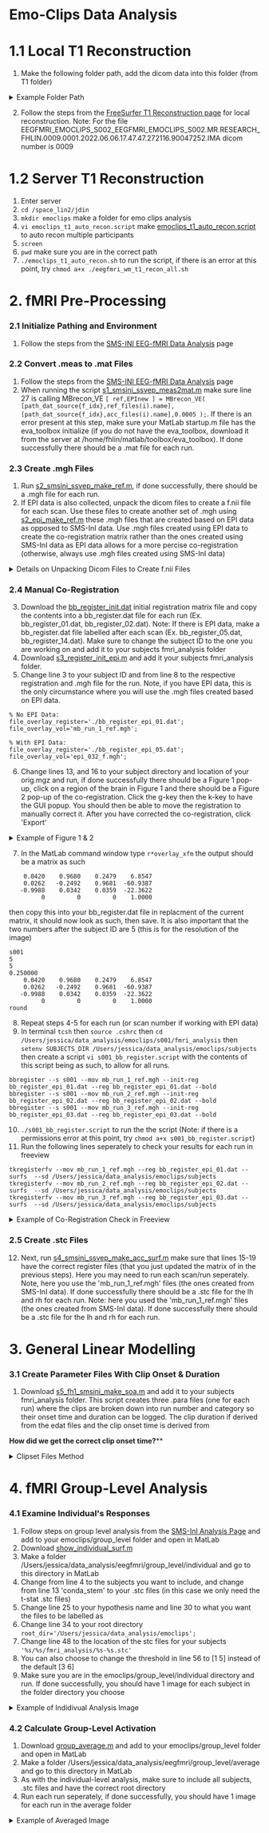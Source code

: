 # Emo-Clips Data Analysis 
# 1.1 Local T1 Reconstruction
1. Make the following folder path, add the dicom data into this folder (from T1 folder)
<details><summary>Example Folder Path</summary>
<img width="1205" alt="Screen Shot 2024-04-18 at 2 25 09 PM" src="https://github.com/Lin-Brain-Lab/fMRI-Analysis-For-Mac/assets/157174338/6b64a7b0-14d5-4373-a74c-b7e02c6243b4">
</details>

2. Follow the steps from the [FreeSurfer T1 Reconstruction page](https://github.com/Lin-Brain-Lab/fMRI-Analysis-For-Mac/blob/main/2.%20FreeSurfer%20T1%20Reconstruction.md) for local reconstruction. Note: For the file EEGFMRI_EMOCLIPS_S002_EEGFMRI_EMOCLIPS_S002.MR.RESEARCH_FHLIN.0009.0001.2022.06.06.17.47.47.272116.90047252.IMA
dicom number is 0009

# 1.2 Server T1 Reconstruction
1. Enter server
2. `cd /space_lin2/jdin`
3. `mkdir emoclips` make a folder for emo clips analysis
4. `vi emoclips_t1_auto_recon.script` make [emoclips_t1_auto_recon.script](https://github.com/Lin-Brain-Lab/fMRI-Analysis-For-Mac/blob/main/Scripts/Emo-Clips%20Analysis/emoclips_t1_auto_recon.script) to auto recon multiple participants
5. `screen`
6. `pwd` make sure you are in the correct path
7. `./emoclips_t1_auto_recon.sh` to run the script, if there is an error at this point, try `chmod a+x ./eegfmri_wm_t1_recon_all.sh`

# 2. fMRI Pre-Processing
### 2.1 Initialize Pathing and Environment 
1. Follow the steps from the [SMS-INI EEG-fMRI Data Analysis](https://github.com/Lin-Brain-Lab/fMRI-Analysis-For-Mac/blob/main/6.%20SMS-INI%20EEG-fMRI%20Data%20Analysis.md) page

### 2.2 Convert .meas to .mat Files
1. Follow the steps from the [SMS-INI EEG-fMRI Data Analysis](https://github.com/Lin-Brain-Lab/fMRI-Analysis-For-Mac/blob/main/6.%20SMS-INI%20EEG-fMRI%20Data%20Analysis.md) page
2. When running the script [s1_smsini_ssvep_meas2mat.m](https://github.com/Lin-Brain-Lab/fMRI-Analysis-For-Mac/blob/main/Scripts/Emo-Clips%20Analysis/2.%20EPI%20Co-Registration/s1_smsini_wm_meas2mat_multi.m) make sure line 27 is calling MBrecon_VE `[ ref,EPInew ] = MBrecon_VE( [path_dat_source{f_idx},ref_files(i).name],[path_dat_source{f_idx},acc_files(i).name],0.0005 );`. If there is an error present at this step, make sure your MatLab startup.m file has the eva_toolbox initialize (if you do not have the eva_toolbox, download it from the server at /home/fhlin/matlab/toolbox/eva_toolbox). If done successfully there should be a .mat file for each run.

### 2.3 Create .mgh Files
1. Run [s2_smsini_ssvep_make_ref.m](https://github.com/Lin-Brain-Lab/fMRI-Analysis-For-Mac/blob/main/Scripts/Emo-Clips%20Analysis/2.%20EPI%20Co-Registration/s2_smsini_ssvep_make_ref.m), if done successfully, there should be a .mgh file for each run.
2. If EPI data is also collected, unpack the dicom files to create a f.nii file for each scan. Use these files to create another set of .mgh using [s2_epi_make_ref.m](https://github.com/Lin-Brain-Lab/fMRI-Analysis-For-Mac/blob/main/Scripts/Emo-Clips%20Analysis/2.%20EPI%20Co-Registration/s2_epi_make_ref.m) these .mgh files that are created based on EPI data as opposed to SMS-InI data. Use .mgh files created using EPI data to create the co-registration matrix rather than the ones created using SMS-InI data as EPI data allows for a more percise co-registration (otherwise, always use .mgh files created using SMS-InI data)
<details><summary>Details on Unpacking Dicom Files to Create f.nii Files</summary>
  
1. Download all epi data files (Ex. epi1, epi2, epi3) and add all data to a dicom folder in the following path: Users/jessica/data_analysis/emoclips/s010/fmri_data/dicom
2. `tcsh`
3. `source .cshrc`
4. `setenv SUBJECTS_DIR /Users/jessica/data_analysis/emoclips/subjects`
5. `cd /Users/jessica/data_analysis/emoclips/s010/fmri_data`
6. `mkdir unpack`
7. `cd unpack/`
8. `vi unpack.rule` and write the following for each dicom scan
```
05 bold nii f.nii
14 bold nii f.nii
23 bold nii f.nii
```
10. `unpacksdcmdir -src ../dicom -targ . -cfg ./unpack.rule` if done successfully, there should be a f.nii file for each scan in the path /Users/jessica/data_analysis/emoclips/s010/fmri_data/unpack/bold/005
</details>

### 2.4 Manual Co-Registration

3. Download the [bb_register_init.dat](https://github.com/fahsuanlin/labmanual/blob/master/scripts/bb_register_init.dat) initial registration matrix file and copy the contents into a bb_register.dat file for each run (Ex. bb_register_01.dat, bb_register_02.dat). Note: If there is EPI data, make a bb_register.dat file labelled after each scan (Ex. bb_register_05.dat, bb_register_14.dat). Make sure to change the subject ID to the one you are working on and add it to your subjects fmri_analysis folder
4. Download [s3_register_init_epi.m](https://github.com/Lin-Brain-Lab/fMRI-Analysis-For-Mac/blob/main/Scripts/Emo-Clips%20Analysis/2.%20EPI%20Co-Registration/s3_register_init_epi.m) and add it your subjects fmri_analysis folder.
5. Change line 3 to your subject ID and from line 8 to the respective registration and .mgh file for the run. Note, if you have EPI data, this is the only circumstance where you will use the .mgh files created based on EPI data.
```
% No EPI Data:
file_overlay_register='./bb_register_epi_01.dat';
file_overlay_vol='mb_run_1_ref.mgh';

% With EPI Data:
file_overlay_register='./bb_register_epi_05.dat';
file_overlay_vol='epi_032_f.mgh';
```
6. Change lines 13, and 16 to your subject directory and location of your orig.mgz and run, if done successfully there should be a Figure 1 pop-up, click on a region of the brain in Figure 1 and there should be a Figure 2 pop-up of the co-registration. Click the g-key then the k-key to have the GUI popup. You should then be able to move the registration to manually correct it. After you have corrected the co-registration, click 'Export' 
<details><summary>Example of Figure  1 & 2</summary>
Note: For better viewing, change the threshold max to 2. You can also click on and rotate Figure 1 to better adjust the co-registration in Figure 2, as the orientation of Figure 2 moves in relation to Figure 1. 
<img width="488" alt="Screenshot 2024-06-12 at 12 45 07 PM" src="https://github.com/Lin-Brain-Lab/fMRI-Analysis-For-Mac/assets/157174338/77c2ea02-0257-4a74-8103-00910fcce7ab">
<img width="871" alt="Screenshot 2024-06-12 at 12 45 32 PM" src="https://github.com/Lin-Brain-Lab/fMRI-Analysis-For-Mac/assets/157174338/e7f9b699-dac0-4b6a-be69-d2bf4ae9ca1d">
<img width="341" alt="Screenshot 2024-06-12 at 12 46 01 PM" src="https://github.com/Lin-Brain-Lab/fMRI-Analysis-For-Mac/assets/157174338/edbb85d7-df93-4479-9a76-f9404b94f8b3">
<img width="220" alt="Screenshot 2024-06-12 at 12 46 19 PM" src="https://github.com/Lin-Brain-Lab/fMRI-Analysis-For-Mac/assets/157174338/0b480cea-c733-4f4c-8c0c-df3e8c46c450">     
</details>

7. In the MatLab command window type `r*overlay_xfm` the output should be a matrix as such 
```
    0.0420    0.9680    0.2479    6.8547
    0.0262   -0.2492    0.9681  -60.9387
   -0.9988    0.0342    0.0359  -22.3622
         0         0         0    1.0000
```
then copy this into your bb_register.dat file in replacment of the current matrix, it should now look as such, then save. It is also important that the two numbers after the subject ID are 5 (this is for the resolution of the image)
```
s001
5
5
0.250000
    0.0420    0.9680    0.2479    6.8547
    0.0262   -0.2492    0.9681  -60.9387
   -0.9988    0.0342    0.0359  -22.3622
         0         0         0    1.0000
round
```
8. Repeat steps 4-5 for each run (or scan number if working with EPI data)
9. In terminal `tcsh` then `source .cshrc` then `cd /Users/jessica/data_analysis/emoclips/s001/fmri_analysis` then `setenv SUBJECTS_DIR /Users/jessica/data_analysis/emoclips/subjects` then create a script `vi s001_bb_register.script` with the contents of this script being as such, to allow for all runs. 
```
bbregister --s s001 --mov mb_run_1_ref.mgh --init-reg bb_register_epi_01.dat --reg bb_register_epi_01.dat --bold
bbregister --s s001 --mov mb_run_2_ref.mgh --init-reg bb_register_epi_02.dat --reg bb_register_epi_02.dat --bold
bbregister --s s001 --mov mb_run_3_ref.mgh --init-reg bb_register_epi_03.dat --reg bb_register_epi_03.dat --bold
```
10. `./s001_bb_register.script` to run the the script (Note: if there is a permissions error at this point, try `chmod a+x s001_bb_register.script`)
11. Run the following lines seperately to check your results for each run in freeview
```
tkregisterfv --mov mb_run_1_ref.mgh --reg bb_register_epi_01.dat --surfs  --sd /Users/jessica/data_analysis/emoclips/subjects
tkregisterfv --mov mb_run_2_ref.mgh --reg bb_register_epi_02.dat --surfs  --sd /Users/jessica/data_analysis/emoclips/subjects
tkregisterfv --mov mb_run_3_ref.mgh --reg bb_register_epi_03.dat --surfs  --sd /Users/jessica/data_analysis/emoclips/subjects
```
<details><summary>Example of Co-Registration Check in Freeview</summary>
Note: Click on orig.mgz in the top left corner to add it to the image overlay and change the mb_run_1_ref.mgh colour map to heat.
<img width="889" alt="Screenshot 2024-06-12 at 1 12 57 PM" src="https://github.com/Lin-Brain-Lab/fMRI-Analysis-For-Mac/assets/157174338/bb8e0a2a-2115-45e5-8d00-f9b1c0516679">
</details>

### 2.5 Create .stc Files

12. Next, run [s4_smsini_ssvep_make_acc_surf.m](https://github.com/Lin-Brain-Lab/fMRI-Analysis-For-Mac/blob/main/Scripts/Emo-Clips%20Analysis/2.%20EPI%20Co-Registration/s4_smsini_ssvep_make_acc_surf.m) make sure that lines 15-19 have the correct register files (that you just updated the matrix of in the previous steps). Here you may need to run each scan/run seperately. Note, here you use the 'mb_run_1_ref.mgh' files (the ones created from SMS-InI data). If done successfully there should be a .stc file for the lh and rh for each run. Note: here you used the 'mb_run_1_ref.mgh' files (the ones created from SMS-InI data). If done successfully there should be a .stc file for the lh and rh for each run.

# 3. General Linear Modelling
### 3.1 Create Parameter Files With Clip Onset & Duration
1. Download [s5_fh1_smsini_make_soa.m](https://github.com/Lin-Brain-Lab/fMRI-Analysis-For-Mac/blob/main/Scripts/Emo-Clips%20Analysis/3.%20GLM/s5_fh1_smsini_make_soa.m) and add it to your subjects fmri_analysis folder. This script creates three .para files (one for each run) where the clips are broken down into run number and category so their onset time and duration can be logged. The clip duration if derived from the edat files and the clip onset time is derived from

****************************How did we get the correct clip onset time?******************************

<details><summary>Clipset Files Method</summary>
  
1. Note the TR for emo-clips data is 1.5 (as seen in the MRI protocol under the acceleration scan, 'Contrast - Dynamic' then 'pause after meas'), make sure to change this in the following two scripts
2. Follow the steps from the [SMS-INI EEG-fMRI Data Analysis](https://github.com/Lin-Brain-Lab/fMRI-Analysis-For-Mac/blob/main/6.%20SMS-INI%20EEG-fMRI%20Data%20Analysis.md) page
3. Change lines 3-13 of [read_erp_smsini_trigger_soa.m](https://github.com/Lin-Brain-Lab/fMRI-Analysis-For-Mac/blob/main/Scripts/Emo-Clips%20Analysis/3.%20GLM/s5_read_erp_smsini_trigger_soa.m) to your subjects .vhdr and .vmrk files
4. Change line 18 to you the triggers for your dataset. The [] means these triggers are treated as the same condition (here each bracket is a clip category: face, object/place, action, emotion, social, nonsocial, pain, and food), 1e3 is the MRI trigger.

<details><summary>Details on how to get trigger information</summary>
1. From the stimuli computer where in coloumn T2_catname the number codes the stimuli category (Ex. 118 is food because it starts with an 11, 11_food). In the first coloumn, a weight of 1 means the stimuli is presented and 0 means it is not. The coloumn T4_eeg_tgr is the order of the stimuli presentation which is also presented in the .vmrk files (since run 1 is resting state, run 2 correlated to clip 1 presentation and so on)

<img width="1063" alt="Screenshot 2024-07-15 at 4 25 53 PM" src="https://github.com/user-attachments/assets/9e3cf9ac-035e-4959-b236-3e88196f076b">
<img width="451" alt="Screenshot 2024-07-15 at 4 21 41 PM" src="https://github.com/user-attachments/assets/cb97b488-cf10-45bf-b4b5-1fdc919021da">
        
2. After decoding what the numbers for stimuli mean and how they relate to the category of the clip, run [read_erp_triggers.m](https://github.com/Lin-Brain-Lab/fMRI-Analysis-For-Mac/tree/main/Scripts/Emo-Clips%20Analysis) the output should be a list of all triggers present in each run
<img width="1102" alt="Screenshot 2024-07-15 at 4 29 59 PM" src="https://github.com/user-attachments/assets/b49ac7a4-69d3-4b14-a54a-cce699669c81">

3. Create a [excel sheet](https://docs.google.com/spreadsheets/d/10Lk_TqdeMh7ZaU759iuv-7DJTdt3ggmSmj4qzjTcwcQ/edit?usp=sharing) of a list of triggers and their category for easy reference.

</details>

5. Make sure that the arbritrary values given to the token are not also a value for one of your triggers (Ex. If the value of the sync token is 1e2 and you have a trigger denoted by the number 100, you should change the token to be 1.5e2 so it doesn't match the trigger number).
6. Create a [clipset.txt](https://github.com/Lin-Brain-Lab/fMRI-Analysis-For-Mac/blob/main/Scripts/Emo-Clips%20Analysis/3.%20GLM/clipset_1_duration.txt) file for each run, these files are in plain text and have one coloumn with the trigger code and another with its associated duration
7. Change from line 7 of [duration_fmri_smsini_soa_gavg_glm.m](https://github.com/Lin-Brain-Lab/fMRI-Analysis-For-Mac/blob/main/Scripts/Emo-Clips%20Analysis/3.%20GLM/s6_duration_fmri_smsini_soa_gavg_glm.m) to your .stc files and from line 27 to your .para files
8. Change from line 44 to include the triggers for your dataset
9. Change from line 68 to your desired hypothesis
10. Change line 61 to the output name for each run `output_stem='run_2_smsini_soa_gavg_glm';` and run each run seperately.

<details><summary>Note on Troublshooting GLM</summary>
        
1. In the script read_erp_smsini_trigger_soa.m a token called 'newseg_token' is added to prevent the error "Unable to perform assignment because the left and right sides have a different number of elements" as a new segment is sometimes added into the data and the code does not know how to responed to this. Accordingly, line 73-75 is added to account for a 'new segment' in the data:
```
   elseif(isempty(mk_tmp{2})) %new segment, empty between comma in mk
                trigger{f_idx}.event(mk_idx)=newseg_token;
                trigger{f_idx}.time(mk_idx)=str2num(mk_tmp{3}); %data index for the trigger
```
2. Additionally, line 67 of the script read_erp_smsini_trigger_soa.m is edited to allow for the instances in the data where the MRI trigger is not denoted by R128, but rather V  1, this is done to prevent a later error in the script fmri_smsini_soa_gavg_glm.m "Matrix index is out of range for deletion" as the .para files were not correctly populated in the previous step.
```
 if(strcmp(mk_tmp{2},'V  1')) | (strcmp(mk_tmp{2},'R128'))
```

3. Some run's do not include a specific clip category; for intance, run 1 does not have any clips from the face category. This causes the contrast varible for the face column in fmri_smsini_soa_gavg_glm.m to empty, this causes later issues when populating the beta and t-stat .stc files. If this is the case, make sure to comment out this trigger category to avoid have a all 0 column in the contrast varible. When commenting out a trigger category also to make sure to update the hypothesis number as the number of tigger categories in glm_var has now changed.
   
</details>
</details>

# 4. fMRI Group-Level Analysis
### 4.1 Examine Individual's Responses
1. Follow steps on group level analysis from the [SMS-InI Analysis Page](https://github.com/Lin-Brain-Lab/fMRI-Analysis-For-Mac/blob/main/6.%20SMS-INI%20EEG-fMRI%20Data%20Analysis.md) and add to your emoclips/group_level folder and open in MatLab
2. Download [show_individual_surf.m](https://github.com/Lin-Brain-Lab/fMRI-Analysis-For-Mac/blob/main/Scripts/Emo-Clips%20Analysis/4.%20Group-Level%20Analysis/g1_show_individual_surf.m) 
4. Make a folder /Users/jessica/data_analysis/eegfmri/group_level/individual and go to this directory in MatLab
5. Change from line 4 to the subjects you want to include, and change from line 13 'conda_stem' to your .stc files (in this case we only need the t-stat .stc files)
6. Change line 25 to your hypothesis name and line 30 to what you want the files to be labelled as
7. Change line 34 to your root directory `root_dir='/Users/jessica/data_analysis/emoclips';`
12. Change line 48 to the location of the stc files for your subjects `'%s/%s/fmri_analysis/%s-%s.stc'`
13. You can also choose to change the threshold in line 56 to [1 5] instead of the default [3 6]
14. Make sure you are in the emoclips/group_level/individual directory and run. If done successfully, you should have 1 image for each subject in the folder directory you choose
<details>
  <summary>Example of Indidivual Analysis Image</summary>
<img width="1458" alt="Screenshot 2024-08-08 at 5 33 07 PM" src="https://github.com/user-attachments/assets/fd551e22-8cd7-4eb4-b08e-5e15cc51b079">
</details>

### 4.2 Calculate Group-Level Activation
1. Download [group_average.m](https://github.com/Lin-Brain-Lab/fMRI-Analysis-For-Mac/blob/main/Scripts/Emo-Clips%20Analysis/4.%20Group-Level%20Analysis/g2_average_surf.m) and add to your emoclips/group_level folder and open in MatLab
2. Make a folder /Users/jessica/data_analysis/eegfmri/group_level/average and go to this directory in MatLab
3. As with the individual-level analysis, make sure to include all subjects, .stc files and have the correct root directory 
6. Run each run seperately, if done successfully, you should have 1 image for each run in the average folder
<details>
  <summary>Example of Averaged Image</summary>
  <img width="1455" alt="Screenshot 2024-08-08 at 5 37 51 PM" src="https://github.com/user-attachments/assets/066a6696-aadc-40a0-81e5-825950d77c33">
</details>


